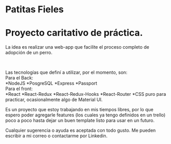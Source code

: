 # Patitas Fieles
# Proyecto caritativo de práctica.

La idea es realizar una web-app que facilite el proceso completo de adopción de un perro.

</br>

Las tecnologías que definí a utilizar, por el momento, son:
</br>
Para el Back:
</br>
*NodeJS
*PosgreSQL
*Express
*Passport
</br>
Para el front:
</br>
*React
*React-Redux
*React-Redux-Hooks
*React-Router
*CSS puro para practicar, ocasionalmente algo de Material UI.
</br>

Es un proyecto que estoy trabajando en mis tiempos libres,  por lo que espero 
poder agregarle features (los cuales ya tengo definidos en un trello) poco a poco
hasta dejar un buen template listo para usar en un futuro.

Cualquier sugerencia o ayuda es aceptada con todo gusto. Me pueden escribir
a mi correo o contactarme por Linkedin.
